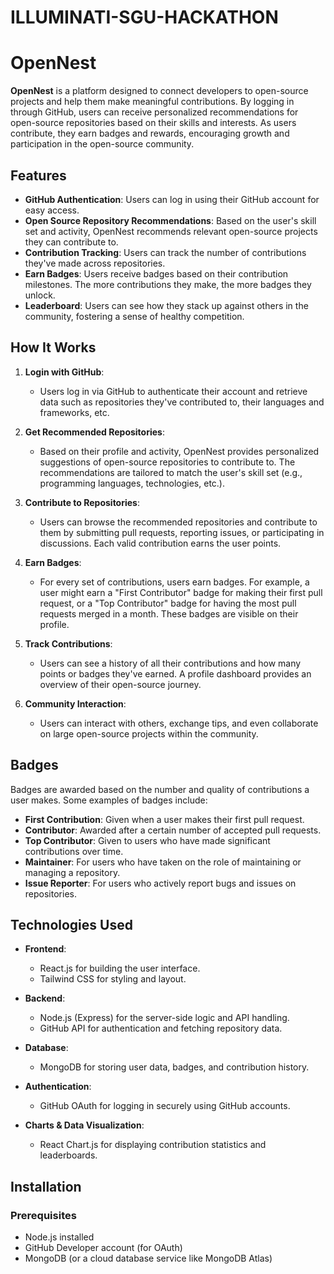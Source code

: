 ﻿# ILLUMINATI-SGU-HACKATHON

 # OpenNest

**OpenNest** is a platform designed to connect developers to open-source projects and help them make meaningful contributions. By logging in through GitHub, users can receive personalized recommendations for open-source repositories based on their skills and interests. As users contribute, they earn badges and rewards, encouraging growth and participation in the open-source community.

## Features

- **GitHub Authentication**: Users can log in using their GitHub account for easy access.
- **Open Source Repository Recommendations**: Based on the user's skill set and activity, OpenNest recommends relevant open-source projects they can contribute to.
- **Contribution Tracking**: Users can track the number of contributions they've made across repositories.
- **Earn Badges**: Users receive badges based on their contribution milestones. The more contributions they make, the more badges they unlock.
- **Leaderboard**: Users can see how they stack up against others in the community, fostering a sense of healthy competition.
  
## How It Works

1. **Login with GitHub**: 
   - Users log in via GitHub to authenticate their account and retrieve data such as repositories they've contributed to, their languages and frameworks, etc.

2. **Get Recommended Repositories**: 
   - Based on their profile and activity, OpenNest provides personalized suggestions of open-source repositories to contribute to. The recommendations are tailored to match the user's skill set (e.g., programming languages, technologies, etc.).

3. **Contribute to Repositories**: 
   - Users can browse the recommended repositories and contribute to them by submitting pull requests, reporting issues, or participating in discussions. Each valid contribution earns the user points.

4. **Earn Badges**: 
   - For every set of contributions, users earn badges. For example, a user might earn a "First Contributor" badge for making their first pull request, or a "Top Contributor" badge for having the most pull requests merged in a month. These badges are visible on their profile.

5. **Track Contributions**: 
   - Users can see a history of all their contributions and how many points or badges they've earned. A profile dashboard provides an overview of their open-source journey.

6. **Community Interaction**: 
   - Users can interact with others, exchange tips, and even collaborate on large open-source projects within the community.

## Badges

Badges are awarded based on the number and quality of contributions a user makes. Some examples of badges include:

- **First Contribution**: Given when a user makes their first pull request.
- **Contributor**: Awarded after a certain number of accepted pull requests.
- **Top Contributor**: Given to users who have made significant contributions over time.
- **Maintainer**: For users who have taken on the role of maintaining or managing a repository.
- **Issue Reporter**: For users who actively report bugs and issues on repositories.

## Technologies Used

- **Frontend**: 
  - React.js for building the user interface.
  - Tailwind CSS for styling and layout.
  
- **Backend**: 
  - Node.js (Express) for the server-side logic and API handling.
  - GitHub API for authentication and fetching repository data.

- **Database**: 
  - MongoDB for storing user data, badges, and contribution history.

- **Authentication**:
  - GitHub OAuth for logging in securely using GitHub accounts.

- **Charts & Data Visualization**:
  - React Chart.js for displaying contribution statistics and leaderboards.

## Installation

### Prerequisites

- Node.js installed
- GitHub Developer account (for OAuth)
- MongoDB (or a cloud database service like MongoDB Atlas)
